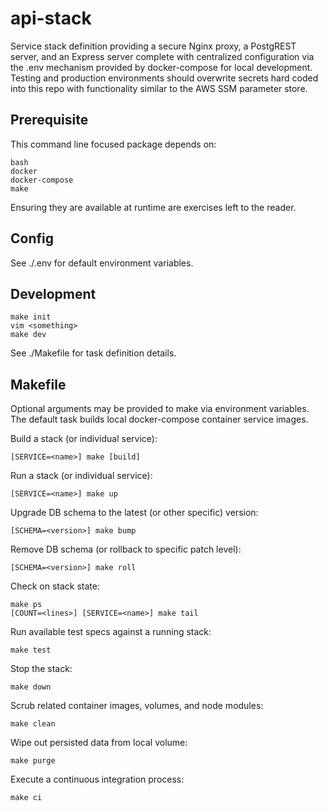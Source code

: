 api-stack
=========

Service stack definition providing a secure Nginx proxy, a PostgREST server,
and an Express server complete with centralized configuration via the .env
mechanism provided by docker-compose for local development. Testing and
production environments should overwrite secrets hard coded into this repo
with functionality similar to the AWS SSM parameter store.


Prerequisite
------------

This command line focused package depends on:

	bash
	docker
	docker-compose
	make

Ensuring they are available at runtime are exercises left to the reader.


Config
------

See ./.env for default environment variables.


Development
-----------

	make init
	vim <something>
	make dev

See ./Makefile for task definition details.


Makefile
--------

Optional arguments may be provided to make via environment variables.
The default task builds local docker-compose container service images.

Build a stack (or individual service):

	[SERVICE=<name>] make [build]

Run a stack (or individual service):

	[SERVICE=<name>] make up

Upgrade DB schema to the latest (or other specific) version:

	[SCHEMA=<version>] make bump

Remove DB schema (or rollback to specific patch level):

	[SCHEMA=<version>] make roll

Check on stack state:

	make ps
	[COUNT=<lines>] [SERVICE=<name>] make tail

Run available test specs against a running stack:

	make test

Stop the stack:

	make down

Scrub related container images, volumes, and node modules:

	make clean

Wipe out persisted data from local volume:

	make purge

Execute a continuous integration process:

	make ci
